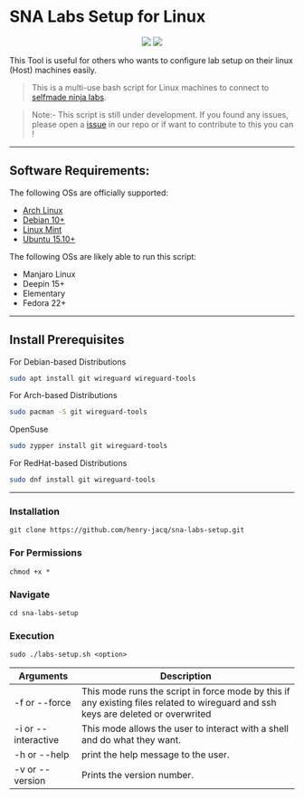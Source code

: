# SNA Labs Setup for Linux

<p align="center">
<a href="https://github.com/henry-jacq/sna-labs-setup" rel="nofollow"><img src="https://img.shields.io/badge/version-2.00-red.svg" style="max-width:100%;"></a>
<a href="https://github.com/henry-jacq/sna-labs-setup" rel="nofollow"><img src="https://img.shields.io/badge/status-beta-brightgreen.svg" style="max-width:100%;"></a>

 
  
  This Tool is useful for others who wants to configure lab setup on their linux (Host) machines easily.
  
> This is a multi-use bash script for Linux machines to connect to [selfmade ninja labs](https://labs.selfmade.ninja).
 
>Note:-
>  This script is still under development. If you found any issues, please open a [issue](https://github.com/henry-jacq/sna-labs-setup/issues) in our repo or if want to contribute to this you can !
 
  - - -

## Software Requirements:

The following OSs are officially supported:

- [Arch Linux](https://archlinux.org) 
- [Debian 10+](https://debian.org)
- [Linux Mint](https://linuxmint.com)
- [Ubuntu 15.10+](https://ubuntu.com)

The following OSs are likely able to run this script:

- Manjaro Linux
- Deepin 15+
- Elementary
- Fedora 22+
  
- - -
## Install Prerequisites
For Debian-based Distributions
```bash
sudo apt install git wireguard wireguard-tools
  ```
For Arch-based Distributions
```bash
sudo pacman -S git wireguard-tools
  ```
OpenSuse
```bash
sudo zypper install git wireguard-tools
  ```
For RedHat-based Distributions
```bash
sudo dnf install git wireguard-tools  
```
  - - -
### Installation
```git clone https://github.com/henry-jacq/sna-labs-setup.git```
   
### For Permissions
```chmod +x *```

### Navigate
```cd sna-labs-setup```
  
### Execution
```sudo ./labs-setup.sh <option>```
  

  
| Arguments | Description |
| --- | --- |
| -f or --force| This mode runs the script in force mode by this if any existing files related to wireguard and ssh keys are deleted or overwrited |
| -i or --interactive | This mode allows the user to interact with a shell and do what they want. |
| -h or --help | print the help message to the user. |
| -v or --version | Prints the version number. |
